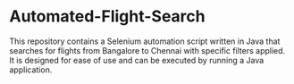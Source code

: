 # Automated-Flight-Search
This repository contains a Selenium automation script written in Java that searches for flights from Bangalore to Chennai with specific filters applied. It is designed for ease of use and can be executed by running a Java application.
